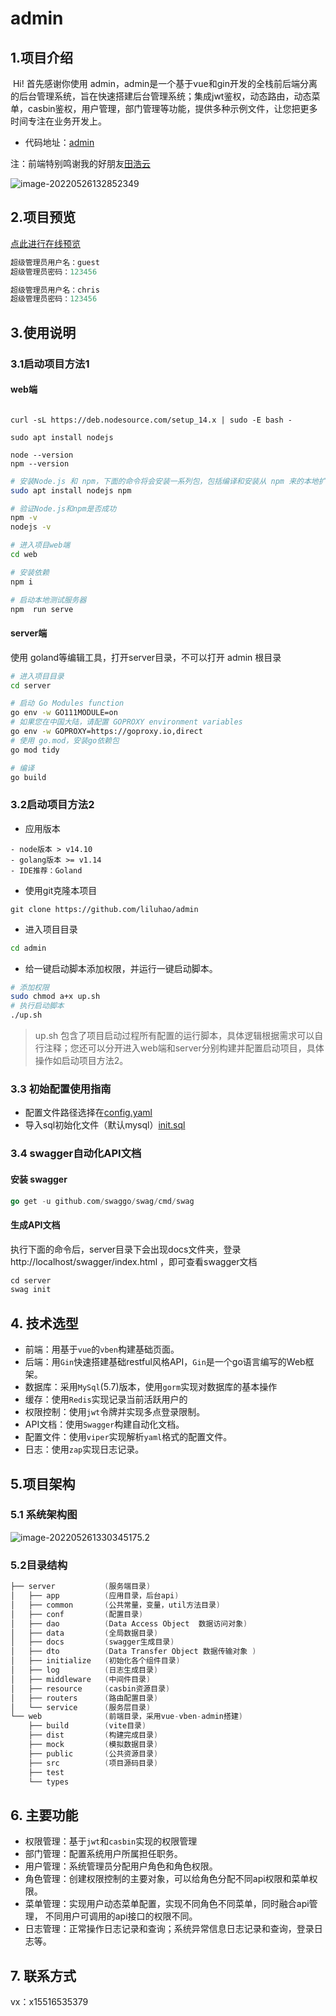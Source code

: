 # admin

## 1.项目介绍

​            Hi! 首先感谢你使用 admin，admin是一个基于vue和gin开发的全栈前后端分离的后台管理系统，旨在快速搭建后台管理系统；集成jwt鉴权，动态路由，动态菜单，casbin鉴权，用户管理，部门管理等功能，提供多种示例文件，让您把更多时间专注在业务开发上。

* 代码地址：[admin](https://github.com/liluhao/admin)

注：前端特别鸣谢我的好朋友[田浩云](https://gitee.com/love-out)



![image-20220526132852349](https://mdmdmdmd.oss-cn-beijing.aliyuncs.com/img/image-20220526132852349.png)

## 2.项目预览

[点此进行在线预览](http://www.foolartist.top/dist/#/login?redirect=/dashboard/analysis)

```go
超级管理员用户名：guest
超级管理员密码：123456
```

```go
超级管理员用户名：chris
超级管理员密码：123456
```

## 3.使用说明

### 3.1启动项目方法1

####  web端

```

curl -sL https://deb.nodesource.com/setup_14.x | sudo -E bash -

sudo apt install nodejs

node --version
npm --version
```



```bash
# 安装Node.js 和 npm，下面的命令将会安装一系列包，包括编译和安装从 npm 来的本地扩展。
sudo apt install nodejs npm

# 验证Node.js和npm是否成功
npm -v
nodejs -v

# 进入项目web端
cd web

# 安装依赖
npm i

# 启动本地测试服务器
npm  run serve
```

#### server端

使用 goland等编辑工具，打开server目录，不可以打开 admin 根目录

```bash
# 进入项目目录
cd server

# 启动 Go Modules function
go env -w GO111MODULE=on 
# 如果您在中国大陆，请配置 GOPROXY environment variables
go env -w GOPROXY=https://goproxy.io,direct
# 使用 go.mod，安装go依赖包
go mod tidy

# 编译
go build
```



### 3.2启动项目方法2

* 应用版本

```
- node版本 > v14.10
- golang版本 >= v1.14
- IDE推荐：Goland
```

- 使用git克隆本项目

```git
git clone https://github.com/liluhao/admin
```

- 进入项目目录

```bash
cd admin
```

- 给一键启动脚本添加权限，并运行一键启动脚本。

```bash
# 添加权限
sudo chmod a+x up.sh
# 执行启动脚本
./up.sh
```

> up.sh 包含了项目启动过程所有配置的运行脚本，具体逻辑根据需求可以自行注释；您还可以分开进入web端和server分别构建并配置启动项目，具体操作如启动项目方法2。



### 3.3 初始配置使用指南

- 配置文件路径选择在[config.yaml](./server/conf/config.yaml)
- 导入sql初始化文件（默认mysql）[init.sql](./server/data/init.sql)

### 3.4 swagger自动化API文档

#### 安装 swagger

````go
go get -u github.com/swaggo/swag/cmd/swag
````

#### 生成API文档

执行下面的命令后，server目录下会出现docs文件夹，登录 http://localhost/swagger/index.html ，即可查看swagger文档

````go
cd server
swag init
````

## 4. 技术选型

- 前端：用基于`vue`的`vben`构建基础页面。
- 后端：用`Gin`快速搭建基础restful风格API，`Gin`是一个go语言编写的Web框架。
- 数据库：采用`MySql`(5.7)版本，使用`gorm`实现对数据库的基本操作
- 缓存：使用`Redis`实现记录当前活跃用户的
- 权限控制：使用`jwt`令牌并实现多点登录限制。
- API文档：使用`Swagger`构建自动化文档。
- 配置文件：使用`viper`实现解析`yaml`格式的配置文件。
- 日志：使用`zap`实现日志记录。


## 5.项目架构

### 5.1 系统架构图



![image-20220526133034517](https://mdmdmdmd.oss-cn-beijing.aliyuncs.com/img/image-20220526133034517.png)5.2 

### 5.2目录结构

```go
├── server           (服务端目录)
│   ├── app          (应用目录，后台api)
│   ├── common       (公共常量，变量，util方法目录)
│   ├── conf         (配置目录)
│   ├── dao          (Data Access Object  数据访问对象)
│   ├── data         (全局数据目录)
│   ├── docs         (swagger生成目录)
│   ├── dto          (Data Transfer Object 数据传输对象 )
│   ├── initialize   (初始化各个组件目录)
│   ├── log          (日志生成目录)
│   ├── middleware   (中间件目录)
│   ├── resource     (casbin资源目录)
│   ├── routers      (路由配置目录)
│   └── service      (服务层目录)
└── web              (前端目录，采用vue-vben-admin搭建)
    ├── build        (vite目录)
    ├── dist         (构建完成目录)
    ├── mock         (模拟数据目录)
    ├── public       (公共资源目录)
    ├── src          (项目源码目录)
    ├── test
    └── types


```

## 6. 主要功能

- 权限管理：基于`jwt`和`casbin`实现的权限管理 
- 部门管理：配置系统用户所属担任职务。
- 用户管理：系统管理员分配用户角色和角色权限。
- 角色管理：创建权限控制的主要对象，可以给角色分配不同api权限和菜单权限。
- 菜单管理：实现用户动态菜单配置，实现不同角色不同菜单，同时融合api管理，
  不同用户可调用的api接口的权限不同。 
- 日志管理：正常操作日志记录和查询；系统异常信息日志记录和查询，登录日志等。

## 7. 联系方式

vx：x15516535379









